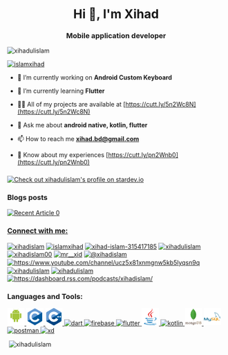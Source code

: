 <h1 align="center">Hi 👋, I'm Xihad</h1>
<h3 align="center">Mobile application developer</h3>

<p align="left"> <img src="https://komarev.com/ghpvc/?username=xihadulislam&label=Profile%20views&color=0e75b6&style=flat" alt="xihadulislam" /> </p>

<p align="left"> <a href="https://twitter.com/islamxihad" target="blank"><img src="https://img.shields.io/twitter/follow/xihadulislam?logo=twitter&style=for-the-badge" alt="islamxihad" /></a> </p>


- 🔭 I’m currently working on **Android Custom Keyboard**

- 🌱 I’m currently learning **Flutter**

- 👨‍💻 All of my projects are available at [https://cutt.ly/5n2Wc8N](https://cutt.ly/5n2Wc8N)

- 💬 Ask me about **android native, kotlin, flutter**

- 📫 How to reach me **xihad.bd@gmail.com**

- 📄 Know about my experiences [https://cutt.ly/pn2Wnb0](https://cutt.ly/pn2Wnb0)


<h3 align="left"></h3>

[![Check out xihadulislam's profile on stardev.io](https://stardev.io/developers/xihadulislam/badge/languages/country.svg)](https://stardev.io/developers/xihadulislam)


### Blogs posts
<!-- BLOG-POST-LIST:START -->



<a target="_blank" href="https://github-readme-medium-recent-article.vercel.app/medium/@xihadislam/0"><img src="https://github-readme-medium-recent-article.vercel.app/medium/@xihadislam/0" alt="Recent Article 0"> 



<!-- BLOG-POST-LIST:END -->

<h3 align="left">Connect with me:</h3>
<p align="left">
<a href="https://dev.to/xihadislam" target="blank"><img align="center" src="https://cdn.jsdelivr.net/npm/simple-icons@3.0.1/icons/dev-dot-to.svg" alt="xihadislam" height="30" width="40" /></a>
<a href="https://twitter.com/islamxihad" target="blank"><img align="center" src="https://raw.githubusercontent.com/rahuldkjain/github-profile-readme-generator/master/src/images/icons/Social/twitter.svg" alt="islamxihad" height="30" width="40" /></a>
<a href="https://linkedin.com/in/xihad-islam-315417185" target="blank"><img align="center" src="https://raw.githubusercontent.com/rahuldkjain/github-profile-readme-generator/master/src/images/icons/Social/linked-in-alt.svg" alt="xihad-islam-315417185" height="30" width="40" /></a>
<a href="https://stackoverflow.com/users/xihadulislam" target="blank"><img align="center" src="https://raw.githubusercontent.com/rahuldkjain/github-profile-readme-generator/master/src/images/icons/Social/stack-overflow.svg" alt="xihadulislam" height="30" width="40" /></a>
<a href="https://fb.com/xihadislam00" target="blank"><img align="center" src="https://raw.githubusercontent.com/rahuldkjain/github-profile-readme-generator/master/src/images/icons/Social/facebook.svg" alt="xihadislam00" height="30" width="40" /></a>
<a href="https://instagram.com/mr__xid" target="blank"><img align="center" src="https://raw.githubusercontent.com/rahuldkjain/github-profile-readme-generator/master/src/images/icons/Social/instagram.svg" alt="mr__xid" height="30" width="40" /></a>
<a href="https://medium.com/@xihadislam" target="blank"><img align="center" src="https://raw.githubusercontent.com/rahuldkjain/github-profile-readme-generator/master/src/images/icons/Social/medium.svg" alt="@xihadislam" height="30" width="40" /></a>
<a href="https://www.youtube.com/c/https://www.youtube.com/channel/ucz5x81xnmgnw5kb5lyqsn9q" target="blank"><img align="center" src="https://raw.githubusercontent.com/rahuldkjain/github-profile-readme-generator/master/src/images/icons/Social/youtube.svg" alt="https://www.youtube.com/channel/ucz5x81xnmgnw5kb5lyqsn9q" height="30" width="40" /></a>
<a href="https://www.codechef.com/users/xihadulislam" target="blank"><img align="center" src="https://cdn.jsdelivr.net/npm/simple-icons@3.1.0/icons/codechef.svg" alt="xihadulislam" height="30" width="40" /></a>
<a href="https://codeforces.com/profile/xihadulislam" target="blank"><img align="center" src="https://cdn.jsdelivr.net/npm/simple-icons@3.0.1/icons/codeforces.svg" alt="xihadulislam" height="30" width="40" /></a>
<a href="/https://dashboard.rss.com/podcasts/xihadislam/" target="blank"><img align="center" src="https://raw.githubusercontent.com/rahuldkjain/github-profile-readme-generator/master/src/images/icons/Social/rss.svg" alt="https://dashboard.rss.com/podcasts/xihadislam/" height="30" width="40" /></a>
</p>

<h3 align="left">Languages and Tools:</h3>
<p align="left"> <a href="https://developer.android.com" target="_blank"> <img src="https://raw.githubusercontent.com/devicons/devicon/master/icons/android/android-original-wordmark.svg" alt="android" width="40" height="40"/> </a> <a href="https://www.cprogramming.com/" target="_blank"> <img src="https://raw.githubusercontent.com/devicons/devicon/master/icons/c/c-original.svg" alt="c" width="40" height="40"/> </a> <a href="https://www.w3schools.com/cpp/" target="_blank"> <img src="https://raw.githubusercontent.com/devicons/devicon/master/icons/cplusplus/cplusplus-original.svg" alt="cplusplus" width="40" height="40"/> </a> <a href="https://dart.dev" target="_blank"> <img src="https://www.vectorlogo.zone/logos/dartlang/dartlang-icon.svg" alt="dart" width="40" height="40"/> </a> <a href="https://firebase.google.com/" target="_blank"> <img src="https://www.vectorlogo.zone/logos/firebase/firebase-icon.svg" alt="firebase" width="40" height="40"/> </a> <a href="https://flutter.dev" target="_blank"> <img src="https://www.vectorlogo.zone/logos/flutterio/flutterio-icon.svg" alt="flutter" width="40" height="40"/> </a> <a href="https://www.java.com" target="_blank"> <img src="https://raw.githubusercontent.com/devicons/devicon/master/icons/java/java-original.svg" alt="java" width="40" height="40"/> </a> <a href="https://kotlinlang.org" target="_blank"> <img src="https://www.vectorlogo.zone/logos/kotlinlang/kotlinlang-icon.svg" alt="kotlin" width="40" height="40"/> </a> <a href="https://www.mongodb.com/" target="_blank"> <img src="https://raw.githubusercontent.com/devicons/devicon/master/icons/mongodb/mongodb-original-wordmark.svg" alt="mongodb" width="40" height="40"/> </a> <a href="https://www.mysql.com/" target="_blank"> <img src="https://raw.githubusercontent.com/devicons/devicon/master/icons/mysql/mysql-original-wordmark.svg" alt="mysql" width="40" height="40"/> </a> <a href="https://postman.com" target="_blank"> <img src="https://www.vectorlogo.zone/logos/getpostman/getpostman-icon.svg" alt="postman" width="40" height="40"/> </a> <a href="https://www.adobe.com/products/xd.html" target="_blank"> <img src="https://cdn.worldvectorlogo.com/logos/adobe-xd.svg" alt="xd" width="40" height="40"/> </a> </p>

<!-- <p><img align="left" src="https://github-readme-stats.vercel.app/api/top-langs?username=xihadulislam&show_icons=true&locale=en&layout=compact" alt="xihadulislam" /></p>
 -->
<p>&nbsp;<img align="center" src="https://github-readme-stats.vercel.app/api?username=xihadulislam&show_icons=true&locale=en" alt="xihadulislam" /></p>
